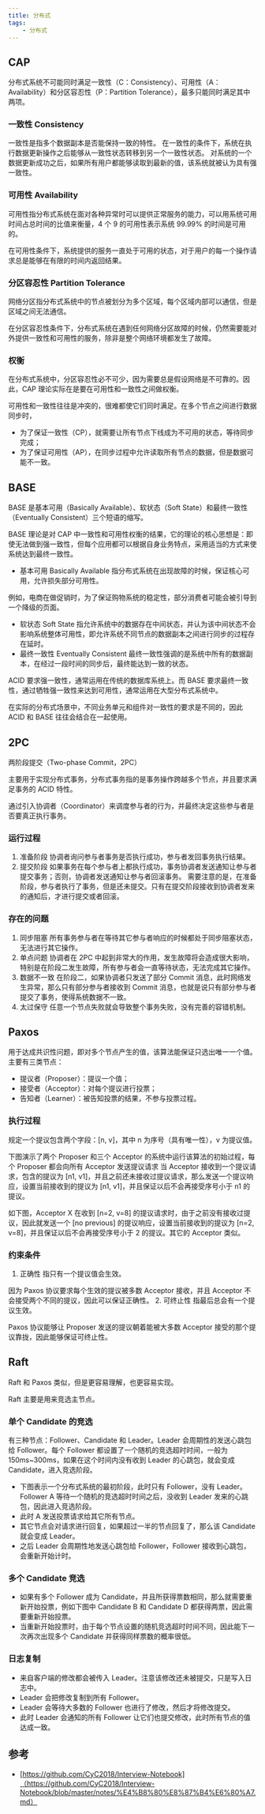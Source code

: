 ```yaml
---
title: 分布式
tags: 
    - 分布式
---
```

## CAP
分布式系统不可能同时满足一致性（C：Consistency）、可用性（A：Availability）和分区容忍性（P：Partition Tolerance），最多只能同时满足其中两项。 
### 一致性 Consistency
一致性是指多个数据副本是否能保持一致的特性。
在一致性的条件下，系统在执行数据更新操作之后能够从一致性状态转移到另一个一致性状态。
对系统的一个数据更新成功之后，如果所有用户都能够读取到最新的值，该系统就被认为具有强一致性。
### 可用性 Availability
可用性指分布式系统在面对各种异常时可以提供正常服务的能力，可以用系统可用时间占总时间的比值来衡量，4 个 9 的可用性表示系统 99.99% 的时间是可用的。

在可用性条件下，系统提供的服务一直处于可用的状态，对于用户的每一个操作请求总是能够在有限的时间内返回结果。
### 分区容忍性 Partition Tolerance
网络分区指分布式系统中的节点被划分为多个区域，每个区域内部可以通信，但是区域之间无法通信。

在分区容忍性条件下，分布式系统在遇到任何网络分区故障的时候，仍然需要能对外提供一致性和可用性的服务，除非是整个网络环境都发生了故障。
### 权衡
在分布式系统中，分区容忍性必不可少，因为需要总是假设网络是不可靠的。因此，CAP 理论实际在是要在可用性和一致性之间做权衡。

可用性和一致性往往是冲突的，很难都使它们同时满足。在多个节点之间进行数据同步时，
- 为了保证一致性（CP），就需要让所有节点下线成为不可用的状态，等待同步完成；
- 为了保证可用性（AP），在同步过程中允许读取所有节点的数据，但是数据可能不一致。
## BASE
BASE 是基本可用（Basically Available）、软状态（Soft State）和最终一致性（Eventually Consistent）三个短语的缩写。

BASE 理论是对 CAP 中一致性和可用性权衡的结果，它的理论的核心思想是：即使无法做到强一致性，但每个应用都可以根据自身业务特点，采用适当的方式来使系统达到最终一致性。
- 基本可用 Basically Available
指分布式系统在出现故障的时候，保证核心可用，允许损失部分可用性。

例如，电商在做促销时，为了保证购物系统的稳定性，部分消费者可能会被引导到一个降级的页面。
- 软状态 Soft State
指允许系统中的数据存在中间状态，并认为该中间状态不会影响系统整体可用性，即允许系统不同节点的数据副本之间进行同步的过程存在延时。
- 最终一致性 Eventually Consistent
最终一致性强调的是系统中所有的数据副本，在经过一段时间的同步后，最终能达到一致的状态。

ACID 要求强一致性，通常运用在传统的数据库系统上。而 BASE 要求最终一致性，通过牺牲强一致性来达到可用性，通常运用在大型分布式系统中。

在实际的分布式场景中，不同业务单元和组件对一致性的要求是不同的，因此 ACID 和 BASE 往往会结合在一起使用。
## 2PC
两阶段提交（Two-phase Commit，2PC）

主要用于实现分布式事务，分布式事务指的是事务操作跨越多个节点，并且要求满足事务的 ACID 特性。

通过引入协调者（Coordinator）来调度参与者的行为，并最终决定这些参与者是否要真正执行事务。
### 运行过程
1. 准备阶段
协调者询问参与者事务是否执行成功，参与者发回事务执行结果。
2. 提交阶段
如果事务在每个参与者上都执行成功，事务协调者发送通知让参与者提交事务；否则，协调者发送通知让参与者回滚事务。
需要注意的是，在准备阶段，参与者执行了事务，但是还未提交。只有在提交阶段接收到协调者发来的通知后，才进行提交或者回滚。
### 存在的问题
1. 同步阻塞
所有事务参与者在等待其它参与者响应的时候都处于同步阻塞状态，无法进行其它操作。
2. 单点问题
协调者在 2PC 中起到非常大的作用，发生故障将会造成很大影响，特别是在阶段二发生故障，所有参与者会一直等待状态，无法完成其它操作。
3. 数据不一致
在阶段二，如果协调者只发送了部分 Commit 消息，此时网络发生异常，那么只有部分参与者接收到 Commit 消息，也就是说只有部分参与者提交了事务，使得系统数据不一致。
4. 太过保守
任意一个节点失败就会导致整个事务失败，没有完善的容错机制。
## Paxos
用于达成共识性问题，即对多个节点产生的值，该算法能保证只选出唯一一个值。
主要有三类节点：
- 提议者（Proposer）：提议一个值；
- 接受者（Acceptor）：对每个提议进行投票；
- 告知者（Learner）：被告知投票的结果，不参与投票过程。
### 执行过程
规定一个提议包含两个字段：[n, v]，其中 n 为序号（具有唯一性），v 为提议值。

下图演示了两个 Proposer 和三个 Acceptor 的系统中运行该算法的初始过程，每个 Proposer 都会向所有 Acceptor 发送提议请求
当 Acceptor 接收到一个提议请求，包含的提议为 [n1, v1]，并且之前还未接收过提议请求，那么发送一个提议响应，设置当前接收到的提议为 [n1, v1]，并且保证以后不会再接受序号小于 n1 的提议。

如下图，Acceptor X 在收到 [n=2, v=8] 的提议请求时，由于之前没有接收过提议，因此就发送一个 [no previous] 的提议响应，设置当前接收到的提议为 [n=2, v=8]，并且保证以后不会再接受序号小于 2 的提议。其它的 Acceptor 类似。
### 约束条件
1. 正确性
指只有一个提议值会生效。

因为 Paxos 协议要求每个生效的提议被多数 Acceptor 接收，并且 Acceptor 不会接受两个不同的提议，因此可以保证正确性。
2. 可终止性
指最后总会有一个提议生效。

Paxos 协议能够让 Proposer 发送的提议朝着能被大多数 Acceptor 接受的那个提议靠拢，因此能够保证可终止性。
## Raft
Raft 和 Paxos 类似，但是更容易理解，也更容易实现。

Raft 主要是用来竞选主节点。
### 单个 Candidate 的竞选
有三种节点：Follower、Candidate 和 Leader。Leader 会周期性的发送心跳包给 Follower。每个 Follower 都设置了一个随机的竞选超时时间，一般为 150ms~300ms，如果在这个时间内没有收到 Leader 的心跳包，就会变成 Candidate，进入竞选阶段。
- 下图表示一个分布式系统的最初阶段，此时只有 Follower，没有 Leader。Follower A 等待一个随机的竞选超时时间之后，没收到 Leader 发来的心跳包，因此进入竞选阶段。
- 此时 A 发送投票请求给其它所有节点。
- 其它节点会对请求进行回复，如果超过一半的节点回复了，那么该 Candidate 就会变成 Leader。
- 之后 Leader 会周期性地发送心跳包给 Follower，Follower 接收到心跳包，会重新开始计时。
### 多个 Candidate 竞选
- 如果有多个 Follower 成为 Candidate，并且所获得票数相同，那么就需要重新开始投票，例如下图中 Candidate B 和 Candidate D 都获得两票，因此需要重新开始投票。
- 当重新开始投票时，由于每个节点设置的随机竞选超时时间不同，因此能下一次再次出现多个 Candidate 并获得同样票数的概率很低。
### 日志复制
- 来自客户端的修改都会被传入 Leader。注意该修改还未被提交，只是写入日志中。
- Leader 会把修改复制到所有 Follower。
- Leader 会等待大多数的 Follower 也进行了修改，然后才将修改提交。
- 此时 Leader 会通知的所有 Follower 让它们也提交修改，此时所有节点的值达成一致。
## 参考
- [https://github.com/CyC2018/Interview-Notebook]（https://github.com/CyC2018/Interview-Notebook/blob/master/notes/%E4%B8%80%E8%87%B4%E6%80%A7.md）
